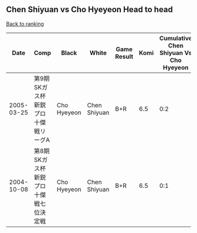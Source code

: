 ## Chen Shiyuan vs Cho Hyeyeon Head to head

[Back to ranking](../../index.md)




| **Date** | **Comp** | **Black** | **White** | **Game Result** | **Komi** | **Cumulative Chen Shiyuan Vs Cho Hyeyeon** | **Chen Shiyuan Streak** | **Cho Hyeyeon Streak** | 
| --- | --- | --- | --- | --- | --- | --- | --- | --- |
| 2005-03-25 | 第9期SKガス杯新鋭プロ十傑戦リーグA | Cho Hyeyeon | Chen Shiyuan | B+R | 6.5 | 0:2 | 0 | 2 | 
| 2004-10-08 | 第8期SKガス杯新鋭プロ十傑戦七位決定戦 | Cho Hyeyeon | Chen Shiyuan | B+R | 6.5 | 0:1 | 0 | 1 |




